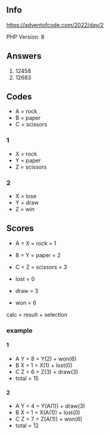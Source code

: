 ## Info

https://adventofcode.com/2022/day/2

PHP Version: 8

## Answers

1. 12458
2. 12683

## Codes

- A = rock
- B = paper
- C = scissors

### 1
- X = rock
- Y = paper
- Z = scissors

### 2
- X = lose
- Y = draw
- Z = win

## Scores

- A = X = rock = 1
- B = Y = paper = 2
- C = Z = scissors = 3

- lost = 0
- draw = 3
- won = 6

calc = result + selection

### example

#### 1
- A Y = 8 = Y(2) + won(6)
- B X = 1 = X(1) + lost(0)
- C Z = 6 = Z(3) + draw(3)
- total = 15

#### 2
- A Y = 4 = Y(A(1)) + draw(3)
- B X = 1 = X(A(1)) + lost(0)
- C Z = 7 = Z(A(1)) + won(6)
- total = 12
